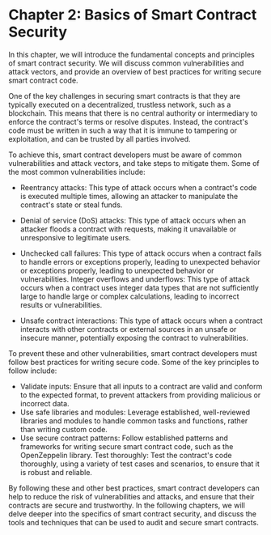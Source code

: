 # Chapter 2: Basics of Smart Contract Security 

In this chapter, we will introduce the fundamental concepts and principles of smart contract security. We will discuss common vulnerabilities and attack vectors, and provide an overview of best practices for writing secure smart contract code.

One of the key challenges in securing smart contracts is that they are typically executed on a decentralized, trustless network, such as a blockchain. This means that there is no central authority or intermediary to enforce the contract's terms or resolve disputes. Instead, the contract's code must be written in such a way that it is immune to tampering or exploitation, and can be trusted by all parties involved.

To achieve this, smart contract developers must be aware of common vulnerabilities and attack vectors, and take steps to mitigate them. Some of the most common vulnerabilities include:

- Reentrancy attacks: This type of attack occurs when a contract's code is executed multiple times, allowing an attacker to manipulate the contract's state or steal funds.

- Denial of service (DoS) attacks: This type of attack occurs when an attacker floods a contract with requests, making it unavailable or unresponsive to legitimate users.

- Unchecked call failures: This type of attack occurs when a contract fails to handle errors or exceptions properly, leading to unexpected behavior or exceptions properly, leading to unexpected behavior or vulnerabilities.
Integer overflows and underflows: This type of attack occurs when a contract uses integer data types that are not sufficiently large to handle large or complex calculations, leading to incorrect results or vulnerabilities.

- Unsafe contract interactions: This type of attack occurs when a contract interacts with other contracts or external sources in an unsafe or insecure manner, potentially exposing the contract to vulnerabilities.

To prevent these and other vulnerabilities, smart contract developers must follow best practices for writing secure code. Some of the key principles to follow include:

- Validate inputs: Ensure that all inputs to a contract are valid and conform to the expected format, to prevent attackers from providing malicious or incorrect data.
- Use safe libraries and modules: Leverage established, well-reviewed libraries and modules to handle common tasks and functions, rather than writing custom code.
- Use secure contract patterns: Follow established patterns and frameworks for writing secure smart contract code, such as the OpenZeppelin library.
Test thoroughly: Test the contract's code thoroughly, using a variety of test cases and scenarios, to ensure that it is robust and reliable.

By following these and other best practices, smart contract developers can help to reduce the risk of vulnerabilities and attacks, and ensure that their contracts are secure and trustworthy. In the following chapters, we will delve deeper into the specifics of smart contract security, and discuss the tools and techniques that can be used to audit and secure smart contracts.



